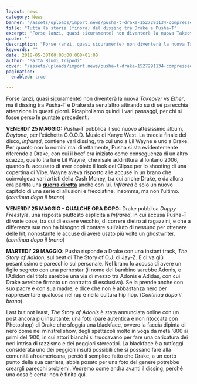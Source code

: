 ```yaml
---
layout: news
category: News
banner: "/assets/uploads/import.news/pusha-t-drake-1527291134-compressed.jpg"
title: "Tutta la storia (finora) del dissing tra Drake e Pusha-T"
excerpt: "Forse (anzi, quasi sicuramente) non diventerà la nuova Takeover vs Ether, ma il dissing tra Pusha-T e Drake sta senz’altro attirando su di sé parecchia attenzione in questi giorni. Ricapitoliamo quindi i vari passaggi, per chi si fosse perso le puntate precedenti: VENERDI’ 25 MAGGIO: Pusha-T pubblica il suo nuovo attesissimo album, Daytona, per l’etichetta G.O.O.D. [&hellip"
quote: ""
description: "Forse (anzi, quasi sicuramente) non diventerà la nuova Takeover vs Ether, ma il dissing tra Pusha-T e Drake sta senz’altro attirando su di sé parecchia attenzione in questi giorni. Ricapitoliamo quindi i vari passaggi, per chi si fosse perso le puntate precedenti: VENERDI’ 25 MAGGIO: Pusha-T pubblica il suo nuovo attesissimo album, Daytona, per l’etichetta G.O.O.D. [&hellip"
keywords: ""
date: 2018-05-30T00:00:00.000+01:00
author: "Marta Blumi Tripodi"
cover: "/assets/uploads/import.news/pusha-t-drake-1527291134-compressed.jpg"
pagination:
  enabled: true

---
```


Forse (anzi, quasi sicuramente) non diventerà la nuova _Takeover_ vs _Ether_, ma il dissing tra Pusha-T e Drake sta senz’altro attirando su di sé parecchia attenzione in questi giorni. Ricapitoliamo quindi i vari passaggi, per chi si fosse perso le puntate precedenti:

**VENERDI’ 25 MAGGIO:** Pusha-T pubblica il suo nuovo attesissimo album, _Daytona_, per l’etichetta G.O.O.D. Music di Kanye West. La traccia finale del disco, _Infrared_, contiene vari dissing, tra cui uno a Lil Wayne e uno a Drake. Per quanto non lo nomini mai direttamente, Pusha si sta evidentemente riferendo a Drake, con cui il beef era iniziato come conseguenza di un altro scazzo, quello tra lui e Lil Wayne, che risale addirittura al lontano 2006, quando fu accusato di aver copiato il look dei Clipse per lo shooting di una copertina di Vibe. Wayne aveva risposto alle accuse in un brano che coinvolgeva vari artisti della Cash Money, tra cui anche Drake, e da allora era partita una [**guerra diretta**](https://www.spin.com/2018/05/pusha-t-infrared-drake-lil-wayne-diss/) anche con lui. _Infrared_ è solo un nuovo capitolo di una serie di allusioni e frecciatine, insomma, ma non l’ultimo. (_continua dopo il brano_)

**VENERDI’ 25 MAGGIO – QUALCHE ORA DOPO:** Drake pubblica _Duppy Freestyle_, una risposta piuttosto esplicita a _Infrared_, in cui accusa Pusha-T di varie cose, tra cui di essere vecchio, di correre dietro ai ragazzini, e che a differenza sua non ha bisogno di contare sull’aiuto di nessuno per ottenere delle hit, nonostante le accuse di avere usato più volte un ghostwriter. (_continua dopo il brano_)

**MARTEDI’ 29 MAGGIO:** Pusha risponde a Drake con una instant track, _The Story of Adidon_, sul beat di The Story of O.J. di Jay-Z. E ci va giù pesantissimo e parecchio sul personale. Nel brano lo accusa di avere un figlio segreto con una pornostar (il nome del bambino sarebbe Adonis, e l’Adidon del titolo sarebbe una via di mezzo tra Adonis e Adidas, con cui Drake avrebbe firmato un contratto di esclusiva). Se la prende anche con suo padre e con sua madre, e dice che non è abbastanza nero per rappresentare qualcosa nel rap e nella cultura hip hop. (_Continua dopo il brano_)

Last but not least, _The Story of Adonis_ è stata annunciata online con un post ancora più insultante: una foto (pare autentica e non ritoccata con Photoshop) di Drake che sfoggia una blackface, ovvero la faccia dipinta di nero come nei minstrel show, degli spettacoli molto in voga da metà ‘800 ai primi del ‘900, in cui attori bianchi si truccavano per fare una caricatura dei neri intrisa di razzismo e dei peggiori stereotipi. La blackface è a tutt’oggi considerata uno dei peggiori insulti possibili che si possano fare alla comunità afroamericana, perciò il semplice fatto che Drake, a un certo punto della sua carriera, abbia posato per una foto del genere potrebbe creargli parecchi problemi. Vedremo come andrà avanti il dissing, perché una cosa è certa: non è finita qui.